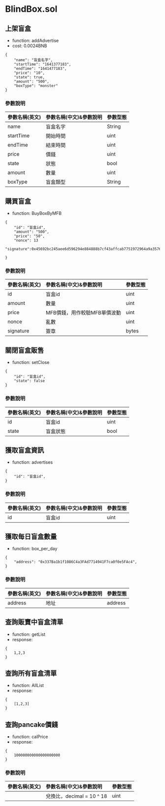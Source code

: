 # BlindBox.sol
## 上架盲盒
- function: addAdvertise
- cost: 0.0024BNB
```
{
    "name": "盲盒名字",
    "startTime": "1641377183",
    "endTime": "1641477183",
    "price": "10",
    "state": true,
    "amount": "500",
    "boxType": "monster"
}
```

### 參數說明
|參數名稱(英文)|參數名稱(中文)&參數說明|參數型態|
|:--|:--|:--|
|name|盲盒名字|String|
|startTime|開始時間|uint|
|endTime|結束時間|uint|
|price|價錢|uint|
|state|狀態|bool|
|amount|數量|uint|
|boxType|盲盒類型|String|

## 購買盲盒
- function: BuyBoxByMFB
```
{
    "id": "盲盒id",
    "amount": "500",
    "price": "50",
    "nonce": 13
    "signature":0x45692bc245aee6d596294e884888b7cf43affcab7751972964a9a35768868e9640bc6f8c198ea3d7633c6445e0e2f76ad728ae629451672294908a6915faf5fa1c
    
}
```

### 參數說明
|參數名稱(英文)|參數名稱(中文)&參數說明|參數型態|
|:--|:--|:--|
|id|盲盒id|uint|
|amount|數量|uint|
|price|MFB價錢，用作較驗MFB單價波動|uint|
|nonce|亂數|uint|
|signature|簽章|bytes|

## 關閉盲盒販售
- function: setClose
```
{
    "id": "盲盒id",
    "state": false
}
```

### 參數說明
|參數名稱(英文)|參數名稱(中文)&參數說明|參數型態|
|:--|:--|:--|
|id|盲盒id|uint|
|state|盲盒狀態|bool|


## 獲取盲盒資訊
- function: advertises
```
{
    "id": "盲盒id",
}
```

### 參數說明
|參數名稱(英文)|參數名稱(中文)&參數說明|參數型態|
|:--|:--|:--|
|id|盲盒id|uint|

## 獲取每日盲盒數量
- function: box_per_day
```
{
    "address": "0x337Ba1b1f1086C4a3FAd7714941F7ca0f0e5FAc4",
}
```

### 參數說明
|參數名稱(英文)|參數名稱(中文)&參數說明|參數型態|
|:--|:--|:--|
|address|地址|address|


## 查詢販賣中盲盒清單
- function: getList
- response:
```
{
    1,2,3
}
```

## 查詢所有盲盒清單
- function: AllList
- response:
```
{
    [1,2,3]
}
```

## 查詢pancake價錢
- function: calPrice
- response:
```
{
    100000000000000000000
}
```
### 參數說明
|參數名稱(英文)|參數名稱(中文)&參數說明|參數型態|
|:--|:--|:--|
||兌換比，decimal = 10 ^ 18|uint|